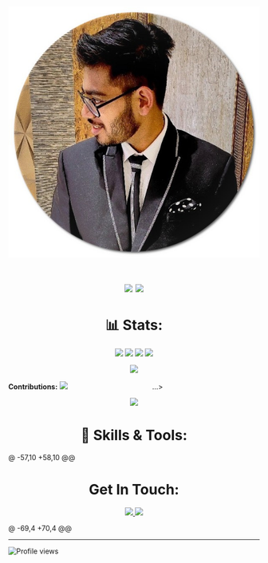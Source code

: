 <img src= './images/vanshitgupta.png' alt="HELLO I'M VANSHIT GUPTA.">
<h1 align="center">
    <img src="https://readme-typing-svg.herokuapp.com?color=%23711BF7&lines=Console.log(%22I+Am+A+Developer%22);cout%3C%3C%22I+Am+A+Programmer%22%3C%3Cendl;print(%22Improving+Bit+By+Bit.%22)&size=20&center=true&width=700">
    <img src="(https://readme-typing-svg.herokuapp.com?color=8233F7&lines=I+Am+Vanshit+Gupta;System.out.println(%22I+AM+A+PROGRAMMER))&size=20&center=true&width=700">
</h1>

<h1 align="center"> 📊 Stats: </h1>
<p>
    <p align="center">
    <img src= "https://github-readme-stats.vercel.app/api?username=Vanshitgupta9717&show_icons=true&theme=radical">
    <img src="https://github-readme-streak-stats.herokuapp.com/?user=Vanshitgupta9717&theme=radical">
    <img src= "https://github-readme-stats.vercel.app/api?username=Vanshitgupta9717&show_icons=true&theme=radical">
    <img src="https://github-readme-streak-stats.herokuapp.com/?user=Vanshitgupta9717&theme=radical">
    </p>
    <p align="center">
    <img src="https://github-readme-stats.vercel.app/api/top-langs/?username=Vanshitgupta9717&theme=radical">
    </p>
</p>
</

<h1 align="center"><strong>Contributions:</strong></h1>
<img src = <div data-v-45a787d4 class="icon-player-wrap" style="min-width: 186px; height: 186px;">…</div>>
<p align="center">
    <img src= "https://activity-graph.herokuapp.com/graph?username=Vanshitgupta9717&theme=react-dark&hide_border=true">
</p> 

<h1 align="center"> 🔧 Skills & Tools: </h1>
@ -57,10 +58,10 @@

<h1 align="center"> Get In Touch: </h1>
  <p align="center">
    <a href="https://www.instagram.com/vanshitgupta_2004/">
      <img src="https://img.shields.io/badge/instagram-purple?&style=for-the-badge&logo=instagram&logoColor=white">
    </a>
    <a href="https://www.linkedin.com/in/vanshit-gupta-8b8486226/">
      <img src="https://img.shields.io/badge/linkedin-0A66C2?&style=for-the-badge&logo=linkedin&logoColor=white">
    </a>
  </p>
@ -69,4 +70,4 @@
<hr>



![Profile views](https://gpvc.arturio.dev/Vanshitgupta9717)  